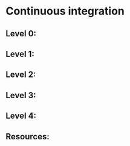 # Continuous integration

## Level 0:
## Level 1:
## Level 2:
## Level 3:
## Level 4:

## Resources:
